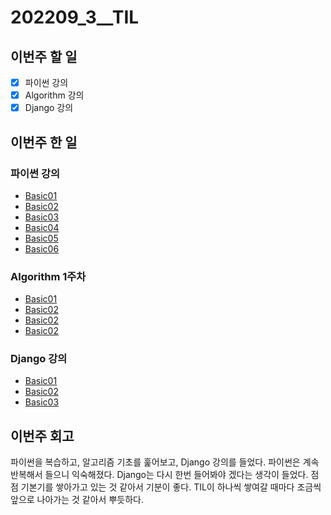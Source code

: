 # 202209_3__TIL
## 이번주 할 일
- [X] 파이썬 강의
- [X] Algorithm 강의
- [X] Django 강의

## 이번주 한 일
### 파이썬 강의
- [Basic01](/Python/Basic01.md)
- [Basic02](/Python/Basic02.md)
- [Basic03](/Python/Basic03.md)
- [Basic04](/Python/Basic04.md)
- [Basic05](/Python/Basic05.md)
- [Basic06](/Python/Basic06.md)

### Algorithm 1주차
- [Basic01](/Algorithm/Basic01.md)
- [Basic02](/Algorithm/Basic02.md)
- [Basic02](/Algorithm/Basic03.md)
- [Basic02](/Algorithm/Basic04.md)

### Django 강의
- [Basic01](/Python/Django/Basic01.md)
- [Basic02](/Python/Django/Basic02.md)
- [Basic03](/Python/Django/Basic03.md)


## 이번주 회고
파이썬을 복습하고, 알고리즘 기초를 훑어보고, Django 강의를 들었다.
파이썬은 계속 반복해서 들으니 익숙해졌다.
Django는 다시 한번 들어봐야 겠다는 생각이 들었다.
점점 기본기를 쌓아가고 있는 것 같아서 기분이 좋다.
TIL이 하나씩 쌓여갈 때마다 조금씩 앞으로 나아가는 것 같아서 뿌듯하다.
